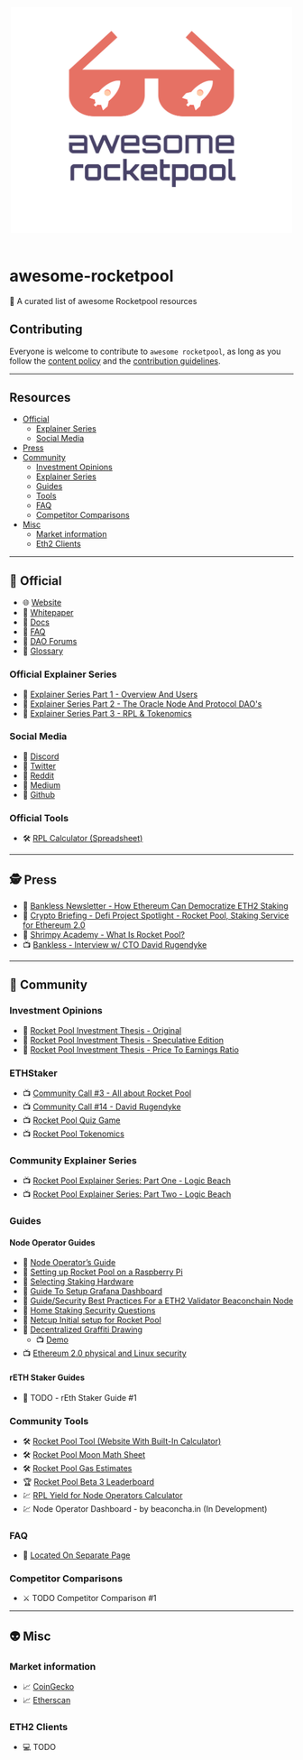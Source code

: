 <div align="center">
	<div>
		<img width="500" src="media/logo.svg" alt="Awesome RocketPool">
	</div>
	<br>
</div>

# awesome-rocketpool
 🚀 A curated list of awesome Rocketpool resources

## Contributing
Everyone is welcome to contribute to `awesome rocketpool`, as long as you follow the [content policy](POLICY.md) and the [contribution guidelines](CONTRIBUTING.md).

---

## Resources
- [Official](#rocket-official)
  - [Explainer Series](#official-explainer-series)
  - [Social Media](#social-media)	
- [Press](#detective-press)
- [Community](#speak_no_evil-community)
  - [Investment Opinions](#investment-opinions) 
  - [Explainer Series](#community-explainer-series)
  - [Guides](#guides)
  - [Tools](#tools)
  - [FAQ](#faq)
  - [Competitor Comparisons](#competitor-comparisons)
- [Misc](#alien-misc)
  - [Market information](#market-information) 
  - [Eth2 Clients](#eth2-clients)
---

## :rocket: Official
* :globe_with_meridians: [Website](https://www.rocketpool.net)
* :newspaper: [Whitepaper](https://www.rocketpool.net/files/RocketPoolWhitePaper.pdf)
* :newspaper: [Docs](https://rocket-pool.readthedocs.io/en/latest/)
* :newspaper: [FAQ](https://medium.com/rocket-pool/rocket-pool-101-faq-ee683af10da9)
* :newspaper: [DAO Forums](https://dao.rocketpool.net/)
* :newspaper: [Glossary](https://github.com/htimsk/rocketpool.github.io/blob/main/src/documentation/glossary.md)

### Official Explainer Series
* :newspaper: [Explainer Series Part 1 - Overview And Users](https://medium.com/rocket-pool/rocket-pool-staking-protocol-part-1-8be4859e5fbd)
* :newspaper: [Explainer Series Part 2 - The Oracle Node And Protocol DAO's](https://medium.com/rocket-pool/rocket-pool-staking-protocol-part-2-e0d346911fe1)
* :newspaper: [Explainer Series Part 3 - RPL & Tokenomics](https://medium.com/rocket-pool/rocket-pool-staking-protocol-part-3-3029afb57d4c)

### Social Media
* :iphone: [Discord](https://discord.com/invite/tCRG54c)
* :iphone: [Twitter](https://twitter.com/Rocket_Pool)
* :iphone: [Reddit](https://www.reddit.com/r/rocketpool/)
* :iphone: [Medium](https://medium.com/rocket-pool)
* :iphone: [Github](https://github.com/rocket-pool/rocketpool) 

### Official Tools

* :hammer_and_wrench: [RPL Calculator (Spreadsheet)](https://docs.google.com/spreadsheets/d/1Wl3EukDALcd8nBQQkMhzXr5WfwmEj264YPfch9AJN30/edit#gid=0)

---

## :detective: Press

* :newspaper: [Bankless Newsletter - How Ethereum Can Democratize ETH2 Staking](https://newsletter.banklesshq.com/p/how-ethereum-can-democratize-eth2)
* :newspaper: [Crypto Briefing - Defi Project Spotlight - Rocket Pool, Staking Service for Ethereum 2.0](https://cryptobriefing.com/defi-project-spotlight-rocket-pool-staking-service-ethereum-2-0/)
* :newspaper: [Shrimpy Academy - What Is Rocket Pool?](https://academy.shrimpy.io/post/what-is-rocket-pool)
* :tv: [Bankless - Interview w/ CTO David Rugendyke](https://www.youtube.com/watch?v=cqf6aJCFZn8)

---

## :speak_no_evil: Community

### Investment Opinions

* :newspaper: [Rocket Pool Investment Thesis - Original](https://www.reddit.com/r/ethfinance/comments/m3pug8/the_rocket_pool_investment_thesis/)
* :newspaper: [Rocket Pool Investment Thesis - Speculative Edition](https://www.reddit.com/r/ethtrader/comments/m43r38/the_rocket_pool_investment_thesis_speculative/)
* :newspaper: [Rocket Pool Investment Thesis - Price To Earnings Ratio](https://www.reddit.com/r/ethfinance/comments/m4jj0i/rocketpool_investment_thesis_round_3/)

### ETHStaker

* :tv: [Community Call #3 - All about Rocket Pool](https://www.youtube.com/watch?v=4BoIcZjjaUc&ab_channel=ETHStaker)
* :tv: [Community Call #14 - David Rugendyke](https://youtu.be/uK_ioljAXy0?t=187)
* :tv: [Rocket Pool Quiz Game](https://youtu.be/-YdBslzHGec?t=1178)
* :tv: [Rocket Pool Tokenomics](https://youtu.be/cIXWF512srA?t=53)

### Community Explainer Series

* :tv: [Rocket Pool Explainer Series: Part One - Logic Beach](https://www.youtube.com/watch?v=uytfJlMfdyc)
* :tv: [Rocket Pool Explainer Series: Part Two - Logic Beach](https://www.youtube.com/watch?v=Vc4rxI9zEis)

### Guides

#### Node Operator Guides
* :newspaper: [Node Operator’s Guide](https://medium.com/rocket-pool/rocket-pool-v2-5-beta-node-operators-guide-77859891766b)
* :newspaper: [Setting up Rocket Pool on a Raspberry Pi](https://github.com/jclapis/rp-pi-guide/blob/main/Overview.md)
* :newspaper: [Selecting Staking Hardware](https://github.com/jclapis/rocketpool.github.io/blob/main/src/guides/local/hardware.md)
* :newspaper: [Guide To Setup Grafana Dashboard](https://github.com/yorickdowne/grafana-for-rpool)
* :newspaper: [Guide/Security Best Practices For a ETH2 Validator Beaconchain Node](https://www.coincashew.com/coins/overview-eth/guide-or-security-best-practices-for-a-eth2-validator-beaconchain-node)
* :newspaper: [Home Staking Security Questions](https://old.reddit.com/r/ethstaker/comments/iqq2tv/home_staking_security_questions/)
* :newspaper: [Netcup Initial setup for Rocket Pool](https://gist.github.com/yorickdowne/7fbde369ee1979efa2cfd181259a94e3)
* :newspaper: [Decentralized Graffiti Drawing](https://github.com/RomiRand/DecentralizedGraffitiDrawing)
  - :tv: [Demo](https://www.youtube.com/watch?v=TdzfX0df-F0&ab_channel=ETHStaker)
* :tv: [Ethereum 2.0 physical and Linux security](https://www.youtube.com/watch?v=hHtvCGlPz-o&ab_channel=YorickDowne)

#### rETH Staker Guides

* :newspaper: TODO - rEth Staker Guide #1

### Community Tools

* :hammer_and_wrench: [Rocket Pool Tool (Website With Built-In Calculator)](https://www.rocketpooltool.com/)
* :hammer_and_wrench: [Rocket Pool Moon Math Sheet](https://discord.com/channels/405159462932971535/405163713063288832/820009733020844043)
* :hammer_and_wrench: [Rocket Pool Gas Estimates](https://docs.google.com/spreadsheets/d/1KhAhByZ4JbJxdVfhSoKzZvjvUKuSXnB9alJS8FmbtA4/edit?usp=sharing)
* :trophy: [Rocket Pool Beta 3 Leaderboard](https://rpl-beta-3-leaderboard-frl9u.ondigitalocean.app/)
* :chart: [RPL Yield for Node Operators Calculator](https://tommw.shinyapps.io/RPL_apy/)
* :chart: Node Operator Dashboard - by beaconcha.in (In Development)

### FAQ

* :link: [Located On Separate Page](Community%20FAQ.md)

### Competitor Comparisons

* :crossed_swords: TODO Competitor Comparison #1

---

## :alien: Misc

### Market information

* :chart_with_upwards_trend: [CoinGecko](https://www.coingecko.com/en/coins/rocket-pool)
* :chart_with_upwards_trend: [Etherscan](https://etherscan.io/token/0xb4efd85c19999d84251304bda99e90b92300bd93#balances)

### ETH2 Clients

* :computer: TODO

